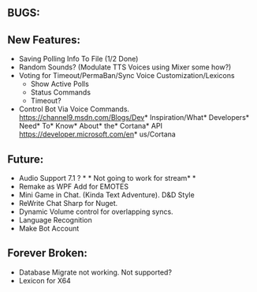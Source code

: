 ﻿## BUGS:


## New Features:
* Saving Polling Info To File (1/2 Done)
* Random Sounds? (Modulate TTS Voices using Mixer some how?)
* Voting for Timeout/PermaBan/Sync Voice Customization/Lexicons
	* Show Active Polls
	* Status Commands
	* Timeout?
* Control Bot Via Voice Commands.
	https://channel9.msdn.com/Blogs/Dev* Inspiration/What* Developers* Need* To* Know* About* the* Cortana* API
	https://developer.microsoft.com/en* us/Cortana



## Future:
* Audio Support 7.1 ? * * Not going to work for stream* * 
* Remake as WPF Add for EMOTES
* Mini Game in Chat. (Kinda Text Adventure). D&D Style
* ReWrite Chat Sharp for Nuget.
* Dynamic Volume control for overlapping syncs.
* Language Recognition
* Make Bot Account


## Forever Broken:
*  Database Migrate not working. Not supported?
*  Lexicon for X64

